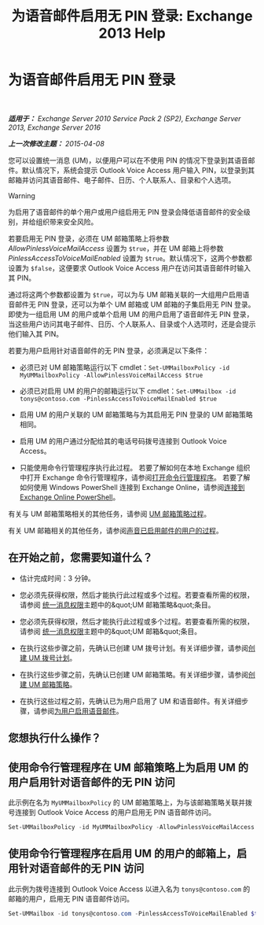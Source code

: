 ﻿---
title: '为语音邮件启用无 PIN 登录: Exchange 2013 Help'
TOCTitle: 为语音邮件启用无 PIN 登录
ms:assetid: 54133753-317c-42ef-9b0d-ca9f2d2d6bd7
ms:mtpsurl: https://technet.microsoft.com/zh-cn/library/Gg602127(v=EXCHG.150)
ms:contentKeyID: 54652279
ms.date: 05/21/2018
mtps_version: v=EXCHG.150
ms.translationtype: MT
---

# 为语音邮件启用无 PIN 登录

 

_**适用于：** Exchange Server 2010 Service Pack 2 (SP2), Exchange Server 2013, Exchange Server 2016_

_**上一次修改主题：** 2015-04-08_

您可以设置统一消息 (UM)，以便用户可以在不使用 PIN 的情况下登录到其语音邮件。默认情况下，系统会提示 Outlook Voice Access 用户输入 PIN，以登录到其邮箱并访问其语音邮件、电子邮件、日历、个人联系人、目录和个人选项。

> [!WARNING]  
> 为启用了语音邮件的单个用户或用户组启用无 PIN 登录会降低语音邮件的安全级别，并给组织带来安全风险。


若要启用无 PIN 登录，必须在 UM 邮箱策略上将参数 *AllowPinlessVoiceMailAccess* 设置为 `$true`，并在 UM 邮箱上将参数 *PinlessAccessToVoiceMailEnabled* 设置为 `$true`。默认情况下，这两个参数都设置为 `$false`，这便要求 Outlook Voice Access 用户在访问其语音邮件时输入其 PIN。

通过将这两个参数都设置为 `$true`，可以为与 UM 邮箱关联的一大组用户启用语音邮件无 PIN 登录，还可以为单个 UM 邮箱或 UM 邮箱的子集启用无 PIN 登录。即使为一组启用 UM 的用户或单个启用 UM 的用户启用了语音邮件无 PIN 登录，当这些用户访问其电子邮件、日历、个人联系人、目录或个人选项时，还是会提示他们输入其 PIN。

若要为用户启用针对语音邮件的无 PIN 登录，必须满足以下条件：

  - 必须已对 UM 邮箱策略运行以下 cmdlet：`Set-UMMailboxPolicy -id MyUMMailboxPolicy -AllowPinlessVoiceMailAccess $true`

  - 必须已对启用 UM 的用户的邮箱运行以下 cmdlet：`Set-UMMailbox -id tonys@contoso.com -PinlessAccessToVoiceMailEnabled $true`

  - 启用 UM 的用户关联的 UM 邮箱策略与为其启用无 PIN 登录的 UM 邮箱策略相同。

  - 启用 UM 的用户通过分配给其的电话号码拨号连接到 Outlook Voice Access。

  - 只能使用命令行管理程序执行此过程。 若要了解如何在本地 Exchange 组织中打开 Exchange 命令行管理程序，请参阅[打开命令行管理程序](https://technet.microsoft.com/zh-cn/library/dd638134\(v=exchg.150\))。 若要了解如何使用 Windows PowerShell 连接到 Exchange Online，请参阅[连接到 Exchange Online PowerShell](https://go.microsoft.com/fwlink/p/?linkid=396554)。

有关与 UM 邮箱策略相关的其他任务，请参阅 [UM 邮箱策略过程](https://docs.microsoft.com/zh-cn/exchange/voice-mail-unified-messaging/set-up-voice-mail/um-mailbox-policy-procedures)。

有关 UM 邮箱相关的其他任务，请参阅[声音已启用邮件的用户的过程](https://technet.microsoft.com/zh-cn/library/jj835776(v=exchg.150))。

## 在开始之前，您需要知道什么？

  - 估计完成时间：3 分钟。

  - 您必须先获得权限，然后才能执行此过程或多个过程。若要查看所需的权限，请参阅 [统一消息权限](unified-messaging-permissions-exchange-2013-help.md)主题中的\&quot;UM 邮箱策略\&quot;条目。

  - 您必须先获得权限，然后才能执行此过程或多个过程。若要查看所需的权限，请参阅 [统一消息权限](unified-messaging-permissions-exchange-2013-help.md)主题中的\&quot;UM 邮箱\&quot;条目。

  - 在执行这些步骤之前，先确认已创建 UM 拨号计划。有关详细步骤，请参阅[创建 UM 拨号计划](https://technet.microsoft.com/zh-cn/library/bb123819(v=exchg.150))。

  - 在执行这些步骤之前，先确认已创建 UM 邮箱策略。有关详细步骤，请参阅[创建 UM 邮箱策略](https://technet.microsoft.com/zh-cn/library/bb123510(v=exchg.150))。

  - 在执行这些过程之前，先确认已为用户启用了 UM 和语音邮件。有关详细步骤，请参阅[为用户启用语音邮件](https://technet.microsoft.com/zh-cn/library/bb124147(v=exchg.150))。

## 您想执行什么操作？

## 使用命令行管理程序在 UM 邮箱策略上为启用 UM 的用户启用针对语音邮件的无 PIN 访问

此示例在名为 `MyUMMailboxPolicy` 的 UM 邮箱策略上，为与该邮箱策略关联并拨号连接到 Outlook Voice Access 的用户启用无 PIN 语音邮件访问。

```powershell
Set-UMMailboxPolicy -id MyUMMailboxPolicy -AllowPinlessVoiceMailAccess $true
```

## 使用命令行管理程序在启用 UM 的用户的邮箱上，启用针对语音邮件的无 PIN 访问

此示例为拨号连接到 Outlook Voice Access 以进入名为 `tonys@contoso.com` 的邮箱的用户，启用无 PIN 语音邮件访问。

```powershell
Set-UMMailbox -id tonys@contoso.com -PinlessAccessToVoiceMailEnabled $true
```

